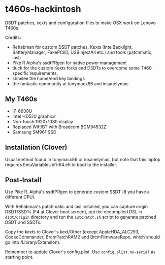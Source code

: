 # t460s-hackintosh

DSDT patches, kexts and configuration files to make OSX work on Lenovo T460s.

Credits:
- Rehabman for custom DSDT patches, Kexts (IntelBacklight, BatteryManager, FakePCIID, USBInjectAll etc.) and 
tools (patchmatic, iasl)
- Pike R Alpha's ssdtPRgen for native power management
- tluck for the custom Kexts forks and DSDTs to overcome some T460 specific requirements,
- shmilee the home/end key bindings 
- the fantastic community at tonymacx86 and insanelymac


## My T460s
- i7-6600U
- Intel HD520 graphics
- Non-touch 1920x1080 display
- Replaced Wifi/BT with Broadcom BCM94532Z
- Samsung SM961 SSD

## Installation (Clover)
Usual method found in tonymacx86 or insanelymac, but note that this laptop requires EmuVariableUefi-64.efi to
boot to the installer.

## Post-Install
Use Pike R. Alpha's ssdtPRgen to generate custom SSDT (if you have a different CPU). 

With Rehabman's patchmatic and iasl installed, you can capture origin DSDT/SSDTs (F4 at Clover boot screen), 
put the decompiled DSL in ```dsdt/origin``` directory and run the ```autoPatch.sh``` script to generate patched 
DSDT and SSDTs.

Copy the kexts to Clover's kext/Other (except AppleHDA_ALC293, CodecCommander, BrcmPatchRAM2 and BrcmFirmwareRepo, 
which should go into /Library/Extension).

Remember to update Clover's config.plist. Use ```config.plist.no-serial``` as starting point.

